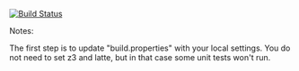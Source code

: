 [![Build Status](https://travis-ci.org/MichelleM1398/green.svg?branch=master)](https://travis-ci.org/MichelleM1398/green)

Notes:

The first step is to update "build.properties" with your local
settings.  You do not need to set z3 and latte, but in that case
some unit tests won't run.
   
